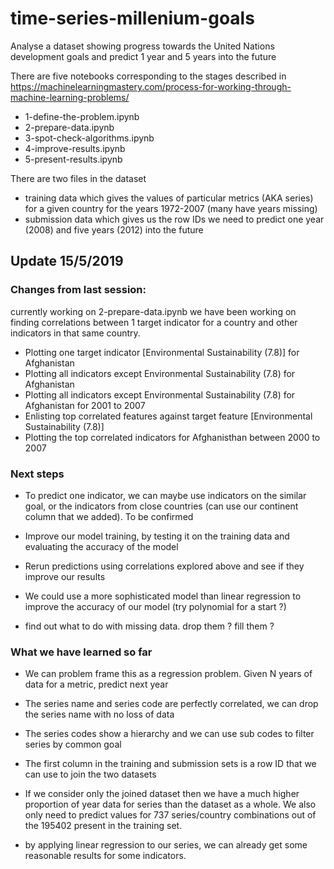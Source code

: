 # time-series-millenium-goals
Analyse a dataset showing progress towards the United Nations development goals and predict 1 year and 5 years into the future

There are five notebooks corresponding to the stages described in https://machinelearningmastery.com/process-for-working-through-machine-learning-problems/

* 1-define-the-problem.ipynb
* 2-prepare-data.ipynb
* 3-spot-check-algorithms.ipynb
* 4-improve-results.ipynb
* 5-present-results.ipynb

There are two files in the dataset
* training data which gives the values of particular metrics (AKA series) for a given country for the years 1972-2007 (many have years missing)
* submission data which gives us the row IDs we need to predict one year (2008) and five years (2012) into the future

## Update 15/5/2019

### Changes from last session:
currently working on 2-prepare-data.ipynb
we have been working on finding correlations between 1 target indicator for a country and other indicators in that same country.
* Plotting one target indicator [Environmental Sustainability (7.8)] for Afghanistan
* Plotting all indicators except Environmental Sustainability (7.8) for Afghanistan
* Plotting all indicators except Environmental Sustainability (7.8) for Afghanistan for 2001 to 2007
* Enlisting top correlated features against target feature [Environmental Sustainability (7.8)]
* Plotting the top correlated indicators for Afghanisthan between 2000 to 2007

### Next steps

* To predict one indicator, we can maybe use indicators on the similar goal, or the indicators from close countries (can use our continent column that we added). To be confirmed
* Improve our model training, by testing it on the training data and evaluating the accuracy of the model
* Rerun predictions using correlations explored above and see if they improve our results
* We could use a more sophisticated model than linear regression to improve the accuracy of our model (try polynomial for a start ?)

* find out what to do with missing data. drop them ? fill them ?

### What we have learned so far
* We can problem frame this as a regression problem. Given N years of data for a metric, predict next year

* The series name and series code are perfectly correlated, we can drop the series name with no loss of data
* The series codes show a hierarchy and we can use sub codes to filter series by common goal

* The first column in the training and submission sets is a row ID that we can use to join the two datasets
* If we consider only the joined dataset then we have a much higher proportion of year data for series than the dataset as a whole. We also only need to predict values for 737 series/country combinations out of the 195402 present in the training set.

* by applying linear regression to our series, we can already get some reasonable results for some indicators. 
